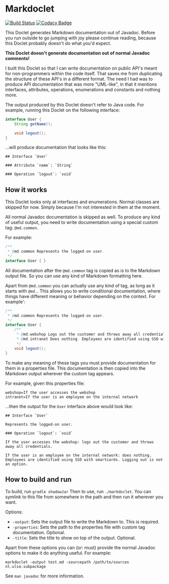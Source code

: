 # Markdoclet

[![Build Status](https://travis-ci.org/voostindie/markdoclet.svg?branch=master)](https://travis-ci.org/voostindie/markdoclet)
[![Codacy Badge](https://api.codacy.com/project/badge/grade/26e52379352442b6ab896d117cb58c57)](https://www.codacy.com/app/voostindie/markdoclet)

This Doclet generates Markdown documentation out of Javadoc. Before you run outside to go jumping with joy please continue reading, because this Doclet probably doesn't do what you'd expect.

**This Doclet doesn't generate documentation out of normal Javadoc comments!**

I built this Doclet so that I can write documentation on public API's meant for non-programmers within the code itself. That saves me from duplicating the structure of these API's in a different format. The need I had was to produce API documentation that was more "UML-like", in that it mentions interfaces, attributes, operations, enumerations and constants and nothing more.

The output produced by this Doclet doesn't refer to Java code. For example, running this Doclet on the following interface:

```java
interface User {
    String getName();

    void logout();
}
```

...will produce documentation that looks like this:

    ## Interface `User`

    ### Attribute `name`: `String`

    ### Operation `logout`: `void`

## How it works

This Doclet looks only at interfaces and enumerations. Normal classes are skipped for now. Simply because I'm not interested in them at the moment.

All normal Javadoc documentation is skipped as well. To produce any kind of useful output, you need to write documentation using a special custom tag: `@md.common`.

For example:

```java
/**
 * @md.common Represents the logged-on user.
 */
interface User { }
```

All documentation after the `@md.common` tag is copied as is to the Markdown output file. So you can use any kind of Markdown formatting here.

Apart from `@md.common` you can actually use any kind of tag, as long as it starts with `@md.`. This allows you to write conditional documentation, where things have different meaning or behavior depending on the context. For example':

```java
/**
 * @md.common Represents the logged-on user.
 */
interface User {
    /**
     * @md.webshop Logs out the customer and throws away all credentials.
     * @md.intranet Does nothing. Employees are identified using SSO with smartcards. Logging out is not an option.
     */
    void logout();
}
```

To make any meaning of these tags you must provide documentation for them in a properties file. This documentation is then copied into the Markdown output wherever the custom tag appears.

For example, given this properties file:

    webshop=If the user accesses the webshop
    intranet=If the user is an employee on the internal network

...then the output for the `User` interface above would look like:

    ## Interface `User`

    Represents the logged-on user.

    ### Operation `logout`: `void`

    If the user accesses the webshop: logs out the customer and throws away all credentials.

    If the user is an employee on the internal network: does nothing. Employees are identified using SSO with smartcards. Logging out is not an option.

## How to build and run

To build, run `gradle shadowJar` Then to use, run `./markdoclet`. You can symlink to this file from somewhere in the path and then run it wherever you want.

Options:

* `-output`: Sets the output file to write the Markdown to. This is required.
* `-properties`: Sets the path to the properties file with custom tag documentation. Optional.
* `-title`: Sets the title to show on top of the output. Optional.

Apart from these options you can (or: must) provide the normal Javadoc options to make it do anything useful. For example:

    markdoclet -output test.md -sourcepath /path/to/sources nl.ulso.subpackage

See `man javadoc` for more information.
